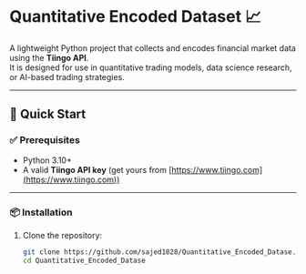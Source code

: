 # Quantitative Encoded Dataset 📈

A lightweight Python project that collects and encodes financial market data using the **Tiingo API**.  
It is designed for use in quantitative trading models, data science research, or AI-based trading strategies.

---

## 🚀 Quick Start

### ✅ Prerequisites

- Python 3.10+
- A valid **Tiingo API key** (get yours from [https://www.tiingo.com](https://www.tiingo.com))

---

### 📦 Installation

1. Clone the repository:
   ```bash
   git clone https://github.com/sajed1828/Quantitative_Encoded_Datase.git
   cd Quantitative_Encoded_Datase
